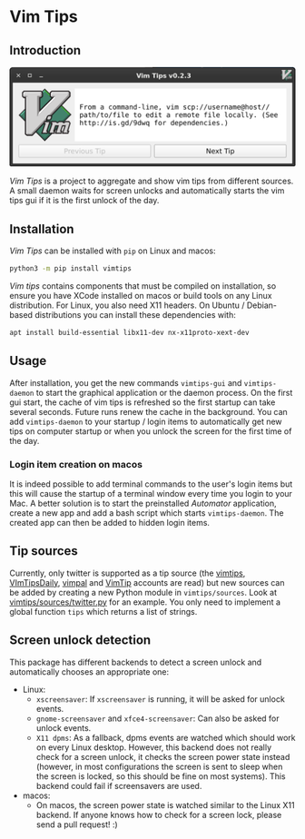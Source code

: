# Vim Tips

## Introduction

<img src="https://raw.githubusercontent.com/IngoHeimbach/vimtips/master/screenshot.png" width="540" />

*Vim Tips* is a project to aggregate and show vim tips from different sources. A small daemon waits for screen unlocks
and automatically starts the vim tips gui if it is the first unlock of the day.

## Installation

*Vim Tips* can be installed with `pip` on Linux and macos:

```bash
python3 -m pip install vimtips
```

*Vim tips* contains components that must be compiled on installation, so ensure you have XCode installed on macos or
build tools on any Linux distribution. For Linux, you also need X11 headers. On Ubuntu / Debian-based distributions you
can install these dependencies with:

```bash
apt install build-essential libx11-dev nx-x11proto-xext-dev
```

## Usage

After installation, you get the new commands `vimtips-gui` and `vimtips-daemon` to start the graphical application or
the daemon process. On the first gui start, the cache of vim tips is refreshed so the first startup can take several
seconds. Future runs renew the cache in the background. You can add `vimtips-daemon` to your startup / login items to
automatically get new tips on computer startup or when you unlock the screen for the first time of the day.

### Login item creation on macos

It is indeed possible to add terminal commands to the user's login items but this will cause the startup of a terminal
window every time you login to your Mac. A better solution is to start the preinstalled *Automator* application, create
a new app and add a bash script which starts `vimtips-daemon`. The created app can then be added to hidden login items.

## Tip sources

Currently, only twitter is supported as a tip source (the [vimtips](https://twitter.com/vimtips?lang=en),
[VImTipsDaily](https://twitter.com/VImTipsDaily?lang=en), [vimpal](https://twitter.com/vimpal?lang=en) and
[VimTip](https://twitter.com/vimpal?lang=en) accounts are read) but new sources can be added by creating a new Python
module in `vimtips/sources`. Look at
[vimtips/sources/twitter.py](https://raw.githubusercontent.com/IngoHeimbach/vimtips/master/vimtips/sources/twitter.py)
for an example. You only need to implement a global function `tips` which returns a list of strings.

## Screen unlock detection

This package has different backends to detect a screen unlock and automatically chooses an appropriate one:

- Linux:
  - `xscreensaver`: If `xscreensaver` is running, it will be asked for unlock events.
  - `gnome-screensaver` and `xfce4-screensaver`: Can also be asked for unlock events.
  - `X11 dpms`: As a fallback, dpms events are watched which should work on every Linux desktop. However, this backend
    does not really check for a screen unlock, it checks the screen power state instead (however, in most configurations
    the screen is sent to sleep when the screen is locked, so this should be fine on most systems). This backend could
    fail if screensavers are used.
- macos:
  - On macos, the screen power state is watched similar to the Linux X11 backend. If anyone knows how to check for a
    screen lock, please send a pull request! :)
